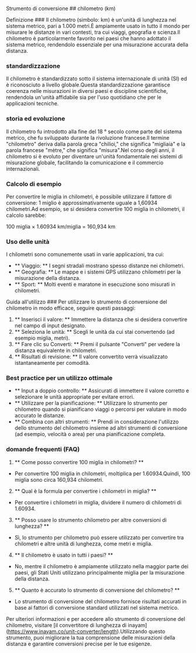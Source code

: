 Strumento di conversione ## chilometro (km)

Definizione ###
Il chilometro (simbolo: km) è un'unità di lunghezza nel sistema metrico, pari a 1.000 metri.È ampiamente usato in tutto il mondo per misurare le distanze in vari contesti, tra cui viaggi, geografia e scienza.Il chilometro è particolarmente favorito nei paesi che hanno adottato il sistema metrico, rendendolo essenziale per una misurazione accurata della distanza.

### standardizzazione
Il chilometro è standardizzato sotto il sistema internazionale di unità (SI) ed è riconosciuto a livello globale.Questa standardizzazione garantisce coerenza nelle misurazioni in diversi paesi e discipline scientifiche, rendendola un'unità affidabile sia per l'uso quotidiano che per le applicazioni tecniche.

### storia ed evoluzione
Il chilometro fu introdotto alla fine del 18 ° secolo come parte del sistema metrico, che fu sviluppato durante la rivoluzione francese.Il termine "chilometro" deriva dalla parola greca "chilioi," che significa "migliaia" e la parola francese "mètre," che significa "misura".Nel corso degli anni, il chilometro si è evoluto per diventare un'unità fondamentale nei sistemi di misurazione globale, facilitando la comunicazione e il commercio internazionali.

### Calcolo di esempio
Per convertire le miglia in chilometri, è possibile utilizzare il fattore di conversione: 1 miglio è approssimativamente uguale a 1,60934 chilometri.Ad esempio, se si desidera convertire 100 miglia in chilometri, il calcolo sarebbe:

100 miglia × 1.60934 km/miglia = 160,934 km

### Uso delle unità
I chilometri sono comunemente usati in varie applicazioni, tra cui:
- ** Viaggio: ** I segni stradali mostrano spesso distanze nei chilometri.
- ** Geografia: ** Le mappe e i sistemi GPS utilizzano chilometri per la misurazione della distanza.
- ** Sport: ** Molti eventi e maratone in esecuzione sono misurati in chilometri.

Guida all'utilizzo ###
Per utilizzare lo strumento di conversione del chilometro in modo efficace, seguire questi passaggi:
1. ** Inserisci il valore: ** Immettere la distanza che si desidera convertire nel campo di input designato.
2. ** Seleziona le unità: ** Scegli le unità da cui stai convertendo (ad esempio miglia, metri).
3. ** Fare clic su Converti: ** Premi il pulsante "Converti" per vedere la distanza equivalente in chilometri.
4. ** Risultati di revisione: ** Il valore convertito verrà visualizzato istantaneamente per comodità.

### Best practice per un utilizzo ottimale
- ** Input a doppio controllo: ** Assicurati di immettere il valore corretto e selezionare le unità appropriate per evitare errori.
- ** Utilizzare per la pianificazione: ** Utilizzare lo strumento per chilometro quando si pianificano viaggi o percorsi per valutare in modo accurato le distanze.
- ** Combina con altri strumenti: ** Prendi in considerazione l'utilizzo dello strumento del chilometro insieme ad altri strumenti di conversione (ad esempio, velocità o area) per una pianificazione completa.

### domande frequenti (FAQ)

1. ** Come posso convertire 100 miglia in chilometri? **
- Per convertire 100 miglia in chilometri, moltiplica per 1.60934.Quindi, 100 miglia sono circa 160,934 chilometri.

2. ** Qual è la formula per convertire i chilometri in miglia? **
- Per convertire i chilometri in miglia, dividere il numero di chilometri di 1.60934.

3. ** Posso usare lo strumento chilometro per altre conversioni di lunghezza? **
- Sì, lo strumento per chilometro può essere utilizzato per convertire tra chilometri e altre unità di lunghezza, come metri e miglia.

4. ** Il chilometro è usato in tutti i paesi? **
- No, mentre il chilometro è ampiamente utilizzato nella maggior parte dei paesi, gli Stati Uniti utilizzano principalmente miglia per la misurazione della distanza.

5. ** Quanto è accurato lo strumento di conversione del chilometro? **
- Lo strumento di conversione del chilometro fornisce risultati accurati in base ai fattori di conversione standard utilizzati nel sistema metrico.

Per ulteriori informazioni e per accedere allo strumento di conversione del chilometro, visitare [il convertitore di lunghezza di inayam] (https://www.inayam.co/unit-converter/length).Utilizzando questo strumento, puoi migliorare la tua comprensione delle misurazioni della distanza e garantire conversioni precise per le tue esigenze.